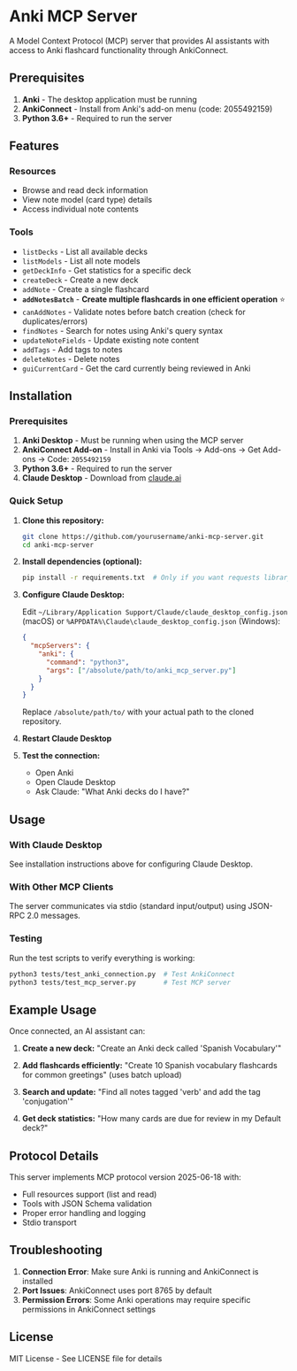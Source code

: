 # Anki MCP Server

A Model Context Protocol (MCP) server that provides AI assistants with access to Anki flashcard functionality through AnkiConnect.

## Prerequisites

1. **Anki** - The desktop application must be running
2. **AnkiConnect** - Install from Anki's add-on menu (code: 2055492159)
3. **Python 3.6+** - Required to run the server

## Features

### Resources
- Browse and read deck information
- View note model (card type) details
- Access individual note contents

### Tools
- `listDecks` - List all available decks
- `listModels` - List all note models
- `getDeckInfo` - Get statistics for a specific deck
- `createDeck` - Create a new deck
- `addNote` - Create a single flashcard
- **`addNotesBatch`** - **Create multiple flashcards in one efficient operation** ⭐
- `canAddNotes` - Validate notes before batch creation (check for duplicates/errors)
- `findNotes` - Search for notes using Anki's query syntax
- `updateNoteFields` - Update existing note content
- `addTags` - Add tags to notes
- `deleteNotes` - Delete notes
- `guiCurrentCard` - Get the card currently being reviewed in Anki

## Installation

### Prerequisites
1. **Anki Desktop** - Must be running when using the MCP server
2. **AnkiConnect Add-on** - Install in Anki via Tools → Add-ons → Get Add-ons → Code: `2055492159`
3. **Python 3.6+** - Required to run the server
4. **Claude Desktop** - Download from [claude.ai](https://claude.ai/download)

### Quick Setup

1. **Clone this repository:**
   ```bash
   git clone https://github.com/yourusername/anki-mcp-server.git
   cd anki-mcp-server
   ```

2. **Install dependencies (optional):**
   ```bash
   pip install -r requirements.txt  # Only if you want requests library
   ```

3. **Configure Claude Desktop:**
   
   Edit `~/Library/Application Support/Claude/claude_desktop_config.json` (macOS) or `%APPDATA%\Claude\claude_desktop_config.json` (Windows):
   
   ```json
   {
     "mcpServers": {
       "anki": {
         "command": "python3",
         "args": ["/absolute/path/to/anki_mcp_server.py"]
       }
     }
   }
   ```
   
   Replace `/absolute/path/to/` with your actual path to the cloned repository.

4. **Restart Claude Desktop**

5. **Test the connection:**
   - Open Anki
   - Open Claude Desktop  
   - Ask Claude: "What Anki decks do I have?"

## Usage

### With Claude Desktop

See installation instructions above for configuring Claude Desktop.

### With Other MCP Clients

The server communicates via stdio (standard input/output) using JSON-RPC 2.0 messages.

### Testing

Run the test scripts to verify everything is working:

```bash
python3 tests/test_anki_connection.py  # Test AnkiConnect
python3 tests/test_mcp_server.py       # Test MCP server
```

## Example Usage

Once connected, an AI assistant can:

1. **Create a new deck:**
   "Create an Anki deck called 'Spanish Vocabulary'"

2. **Add flashcards efficiently:**
   "Create 10 Spanish vocabulary flashcards for common greetings" (uses batch upload)

3. **Search and update:**
   "Find all notes tagged 'verb' and add the tag 'conjugation'"

4. **Get deck statistics:**
   "How many cards are due for review in my Default deck?"

## Protocol Details

This server implements MCP protocol version 2025-06-18 with:
- Full resources support (list and read)
- Tools with JSON Schema validation
- Proper error handling and logging
- Stdio transport

## Troubleshooting

1. **Connection Error**: Make sure Anki is running and AnkiConnect is installed
2. **Port Issues**: AnkiConnect uses port 8765 by default
3. **Permission Errors**: Some Anki operations may require specific permissions in AnkiConnect settings

## License

MIT License - See LICENSE file for details